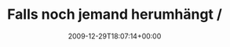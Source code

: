 ---
retweeted: false
source: <a href="http://twitter.com" rel="nofollow">Twitter Web Client</a>
entities:
  hashtags:
  - text: 26c3
    indices:
    - '101'
    - '106'
  symbols: []
  user_mentions: []
  urls: []
display_text_range:
- '0'
- '107'
favorite_count: '0'
id_str: '7166575987'
truncated: false
retweet_count: '0'
id: '7166575987'
created_at: Tue Dec 29 18:07:14 +0000 2009
favorited: false
full_text: 'Falls noch jemand herumhängt / mitliest: Stupst mich einfach mal an, bin
  jetzt auch physisch auf dem #26c3.'
lang: de
tags:
- 26c3
- pesos:twitter
date: '2009-12-29T18:07:14+00:00'
src: https://twitter.com/bascht/status/7166575987
original_url: https://twitter.com/bascht/status/7166575987
type: twitter_tweet
text: 'Falls noch jemand herumhängt / mitliest: Stupst mich einfach mal an, bin jetzt
  auch physisch auf dem #26c3.'
title: 'Falls noch jemand herumhängt / '

---